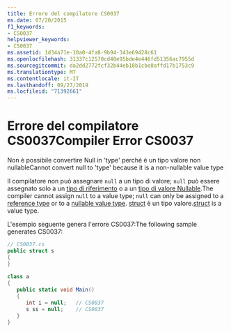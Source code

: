 ```yaml
---
title: Errore del compilatore CS0037
ms.date: 07/20/2015
f1_keywords:
- CS0037
helpviewer_keywords:
- CS0037
ms.assetid: 1d34a71e-10a0-4fa8-9b94-343e69428c61
ms.openlocfilehash: 31337c12570cd40e95bde4e446fd51356ac7955d
ms.sourcegitcommit: da2dd2772fcf32b44eb18b1cbe8affd17b1753c9
ms.translationtype: MT
ms.contentlocale: it-IT
ms.lasthandoff: 09/27/2019
ms.locfileid: "71392661"
---
```

# <a name="compiler-error-cs0037"></a><span data-ttu-id="748d0-102">Errore del compilatore CS0037</span><span class="sxs-lookup"><span data-stu-id="748d0-102">Compiler Error CS0037</span></span>
<span data-ttu-id="748d0-103">Non è possibile convertire Null in 'type' perché è un tipo valore non nullable</span><span class="sxs-lookup"><span data-stu-id="748d0-103">Cannot convert null to 'type' because it is a non-nullable value type</span></span>  
  
 <span data-ttu-id="748d0-104">Il compilatore non può assegnare `null` a un tipo di valore; `null` può essere assegnato solo a un [tipo di riferimento](../language-reference/keywords/reference-types.md) o a un [tipo di valore Nullable](../programming-guide/nullable-types/index.md).</span><span class="sxs-lookup"><span data-stu-id="748d0-104">The compiler cannot assign `null` to a value type; `null` can only be assigned to a [reference type](../language-reference/keywords/reference-types.md) or to a [nullable value type](../programming-guide/nullable-types/index.md).</span></span> <span data-ttu-id="748d0-105">[struct](../language-reference/keywords/struct.md) è un tipo valore.</span><span class="sxs-lookup"><span data-stu-id="748d0-105">[struct](../language-reference/keywords/struct.md) is a value type.</span></span>
  
 <span data-ttu-id="748d0-106">L'esempio seguente genera l'errore CS0037:</span><span class="sxs-lookup"><span data-stu-id="748d0-106">The following sample generates CS0037:</span></span>  
  
```csharp  
// CS0037.cs  
public struct s  
{  
}  
  
class a  
{  
   public static void Main()  
   {  
      int i = null;   // CS0037  
      s ss = null;    // CS0037  
   }  
}  
```
